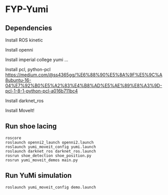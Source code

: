 # FYP-Yumi

## Dependencies
Install ROS kinetic

Install openni

Install imperial college yumi ...

Install pcl, python-pcl https://medium.com/@ss4365gg/%E6%88%90%E5%8A%9F%E5%9C%A8ubuntu-16-04%E7%92%B0%E5%A2%83%E4%B8%AD%E5%AE%89%E8%A3%9D-pcl-1-8-1-python-pcl-a016b711bc4

Install darknet_ros

Install MoveIt!

## Run shoe lacing
```
roscore
roslaunch openni2_launch openni2.launch
roslaunch yumi_moveit_config yumi.launch 
roslaunch darknet_ros darknet_ros.launch 
rosrun shoe_detection shoe_position.py
rosrun yumi_moveit_demos main.py 
```

## Run YuMi simulation
```
roslaunch yumi_moveit_config demo.launch 
```
